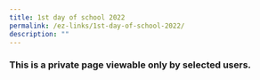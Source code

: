 ```yaml
---
title: 1st day of school 2022
permalink: /ez-links/1st-day-of-school-2022/
description: ""
---
```

### This is a private page viewable only by selected users.